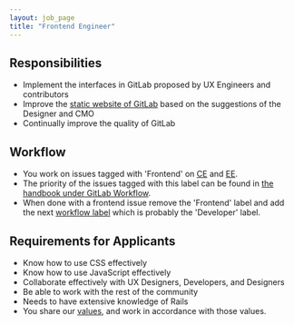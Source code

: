 ```yaml
---
layout: job_page
title: "Frontend Engineer"
---
```


## Responsibilities

* Implement the interfaces in GitLab proposed by UX Engineers and contributors
* Improve the [static website of GitLab](https://about.gitlab.com/) based on the suggestions of the Designer and CMO
* Continually improve the quality of GitLab

## Workflow

- You work on issues tagged with 'Frontend' on [CE](https://gitlab.com/gitlab-org/gitlab-ce/issues?label_name=Frontend) and [EE](https://gitlab.com/gitlab-org/gitlab-ee/issues?label_name=Frontend).
- The priority of the issues tagged with this label can be found in [the handbook under GitLab Workflow](https://about.gitlab.com/handbook/#prioritize).
- When done with a frontend issue remove the 'Frontend' label and add the next [workflow label](https://gitlab.com/gitlab-org/gitlab-ce/blob/master/PROCESS.md#workflow-labels) which is probably the 'Developer' label.

## Requirements for Applicants

* Know how to use CSS effectively
* Know how to use JavaScript effectively
* Collaborate effectively with UX Designers, Developers, and Designers
* Be able to work with the rest of the community
* Needs to have extensive knowledge of Rails
* You share our [values](/handbook/#values), and work in accordance with those values.
